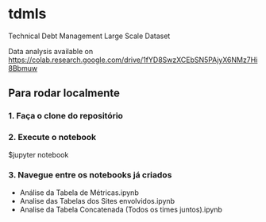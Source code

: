 # tdmls
Technical Debt Management Large Scale Dataset 

Data analysis available on https://colab.research.google.com/drive/1fYD8SwzXCEbSN5PAjyX6NMz7Hi8Bbmuw

## Para rodar localmente

### 1. Faça o clone do repositório

### 2. Execute o notebook 
$jupyter notebook

### 3. Navegue entre os notebooks já criados

- Análise da Tabela de Métricas.ipynb
- Analise das Tabelas dos Sites envolvidos.ipynb
- Analise da Tabela Concatenada (Todos os times juntos).ipynb